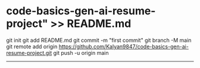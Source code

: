# code-basics-gen-ai-resume-project" >> README.md
git init
git add README.md
git commit -m "first commit"
git branch -M main
git remote add origin https://github.com/Kalyan9847/code-basics-gen-ai-resume-project.git
git push -u origin main

---
